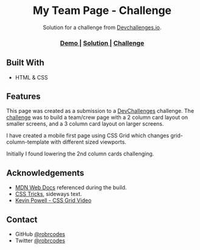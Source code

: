 <h1 align="center">My Team Page - Challenge</h1>

<div align="center">
   Solution for a challenge from  <a href="http://devchallenges.io" target="_blank">Devchallenges.io</a>.
</div>

<div align="center">
  <h3>
    <a href="https://robrcodes.github.io/challenge-my-team-page/">
      Demo
    </a>
    <span> | </span>
    <a href="https://github.com/robrcodes/challenge-my-team-page">
      Solution
    </a>
    <span> | </span>
    <a href="https://devchallenges.io/challenges/hhmesazsqgKXrTkYkt0U">
      Challenge
    </a>
  </h3>
</div>

## Built With

- HTML & CSS

## Features

This page was created as a submission to a [DevChallenges](https://devchallenges.io/challenges) challenge. The [challenge](https://devchallenges.io/challenges/hhmesazsqgKXrTkYkt0U) was to build a team/crew page with a 2 column card layout on smaller screens, and a 3 column card layout on larger screens.

I have created a mobile first page using CSS Grid which changes grid-column-template with different sized viewports.

Initially I found lowering the 2nd column cards challenging.

## Acknowledgements

- [MDN Web Docs](https://developer.mozilla.org/en-US/) referenced during the build.
- [CSS Tricks](https://css-tricks.com/almanac/properties/w/writing-mode/), sideways text.
- [Kevin Powell - CSS Grid Video](https://www.youtube.com/watch?v=rg7Fvvl3taU)

## Contact

<!-- - Website [your-website.com](https://{your-web-site-link}) -->

- GitHub [@robrcodes](https://{github.com/robrcodes})
- Twitter [@robrcodes](https://{twitter.com/robrcodes})

